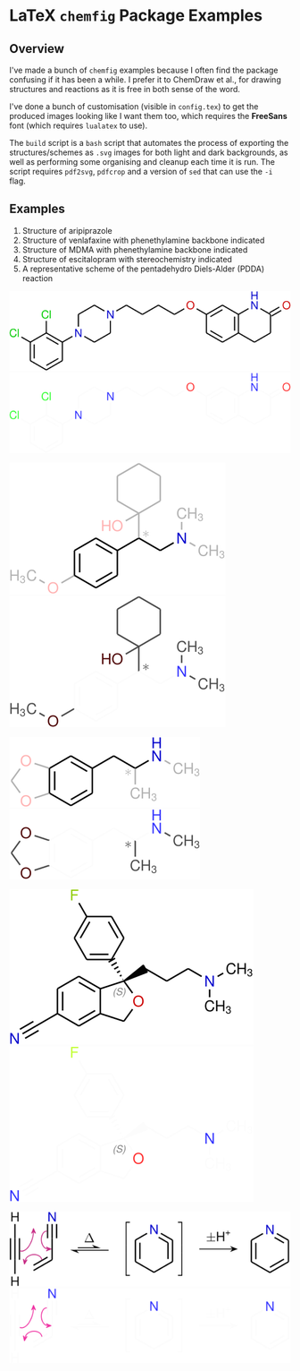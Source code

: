 # LaTeX `chemfig` Package Examples

## Overview

I've made a bunch of `chemfig` examples because I often find the package confusing if it has been a while. I prefer it to ChemDraw et al., for drawing structures and reactions as it is free in both sense of the word.

I've done a bunch of customisation (visible in `config.tex`) to get the produced images looking like I want them too, which requires the **FreeSans** font (which requires `lualatex` to use). 

The `build` script is a `bash` script that automates the process of exporting the structures/schemes as `.svg` images for both light and dark backgrounds, as well as performing some organising and cleanup each time it is run. The script requires `pdf2svg`, `pdfcrop` and a version of `sed` that can use the `-i` flag. 

## Examples

1. Structure of aripiprazole
2. Structure of venlafaxine with phenethylamine backbone indicated
3. Structure of MDMA with phenethylamine backbone indicated
4. Structure of escitalopram with stereochemistry indicated
5. A representative scheme of the pentadehydro Diels-Alder (PDDA) reaction

![](svg/light/01.svg#gh-light-mode-only)
![](svg/dark/01.svg#gh-dark-mode-only)

![](svg/light/02.svg#gh-light-mode-only)
![](svg/dark/02.svg#gh-dark-mode-only)

![](svg/light/03.svg#gh-light-mode-only)
![](svg/dark/03.svg#gh-dark-mode-only)

![](svg/light/04.svg#gh-light-mode-only)
![](svg/dark/04.svg#gh-dark-mode-only)

![](svg/light/05.svg#gh-light-mode-only)
![](svg/dark/05.svg#gh-dark-mode-only)
